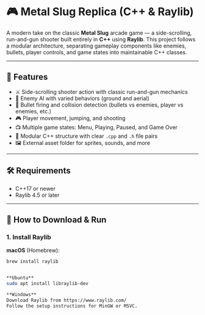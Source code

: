 
# 🎮 Metal Slug Replica (C++ & Raylib)

A modern take on the classic **Metal Slug** arcade game — a side-scrolling, run-and-gun shooter built entirely in **C++** using **Raylib**. This project follows a modular architecture, separating gameplay components like enemies, bullets, player controls, and game states into maintainable C++ classes.

---

## 💪 Features

- ⚔️ Side-scrolling shooter action with classic run-and-gun mechanics  
- 🧠 Enemy AI with varied behaviors (ground and aerial)  
- 🎯 Bullet firing and collision detection (bullets vs enemies, player vs enemies, etc.)  
- 🎮 Player movement, jumping, and shooting  
- 📺 Multiple game states: Menu, Playing, Paused, and Game Over  
- 🔁 Modular C++ structure with clear `.cpp` and `.h` file pairs  
- 🖼️ External asset folder for sprites, sounds, and more  

---

## 🛠️ Requirements

- C++17 or newer  
- Raylib 4.5 or later  

---

## 📄 How to Download & Run

### 1. Install Raylib

**macOS** (Homebrew):
```bash
brew install raylib


**Ubuntu** 
sudo apt install libraylib-dev

**Windows**
Download Raylib from https://www.raylib.com/
Follow the setup instructions for MinGW or MSVC.


